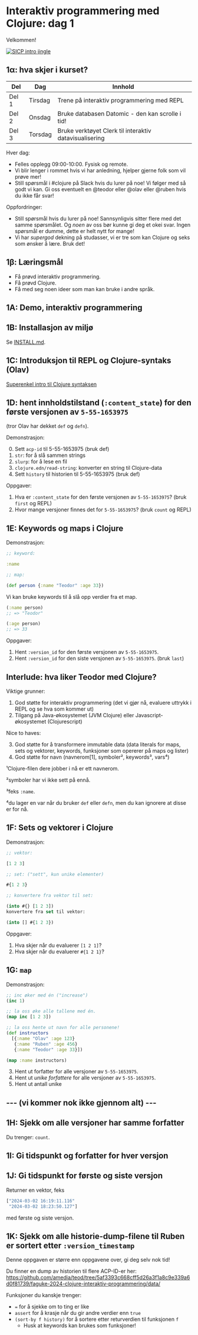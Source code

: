 # Interaktiv programmering med Clojure: dag 1

Velkommen!

[![SICP intro jingle](https://img.youtube.com/vi/3NqnZZR3S20/0.jpg)](https://www.youtube.com/watch?v=3NqnZZR3S20)

## 1α: hva skjer i kurset?

| Del   | Dag     | Innhold                                                       |
|-------|---------|--------------------------------------------------------|
| Del 1 | Tirsdag | Trene på interaktiv programmering med REPL             |
| Del 2 | Onsdag  | Bruke databasen Datomic - den kan scrolle i tid!       |
| Del 3 | Torsdag | Bruke verktøyet Clerk til interaktiv datavisualisering |

Hver dag:

- Felles opplegg 09:00-10:00.
  Fysisk og remote.
- Vi blir lenger i rommet hvis vi har anledning, hjelper gjerne folk som vil prøve mer!
- Still spørsmål i #clojure på Slack hvis du lurer på noe!
  Vi følger med så godt vi kan.
  Gi oss eventuelt en @teodor eller @olav eller @ruben hvis du ikke får svar!

Oppfordringer:

- Still spørsmål hvis du lurer på noe!
  Sannsynligvis sitter flere med det samme spørsmålet.
  Og _noen_ av oss bør kunne gi deg et okei svar.
  Ingen spørsmål er dumme, dette er helt nytt for mange!
- Vi har *supergod* dekning på studasser, vi er tre som kan Clojure og seks som ønsker å lære.
  Bruk det!

## 1β: Læringsmål

- Få prøvd interaktiv programmering.
- Få prøvd Clojure.
- Få med seg noen ideer som man kan bruke i andre språk.

## 1A: Demo, interaktiv programmering

## 1B: Installasjon av miljø

Se [INSTALL.md].

[INSTALL.md]: INSTALL.md

## 1C: Introduksjon til REPL og Clojure-syntaks (Olav)

[Superenkel intro til Clojure syntaksen](https://github.com/amedia/teod/blob/master/faguke-2024-clojure-interaktiv-programmering/dag1/src/dag1/intro.clj)

## 1D: hent innholdstilstand (`:content_state`) for den første versjonen av `5-55-1653975`

(tror Olav har dekket `def` og `defn`).

Demonstrasjon:

0. Sett `acp-id` til 5-55-1653975 (bruk def)
1. `str`: for å slå sammen strings
2. `slurp`: for å lese en fil
3. `clojure.edn/read-string`: konverter en string til Clojure-data
4. Sett `history` til historien til 5-55-1653975 (bruk def)

Oppgaver:

1. Hva er `:content_state` for den første versjonen av `5-55-1653975`? (bruk `first` og REPL)
2. Hvor mange versjoner finnes det for `5-55-1653975`? (bruk `count` og REPL)

## 1E: Keywords og maps i Clojure

Demonstrasjon:

``` clojure
;; keyword:

:name

;; map:

(def person {:name "Teodor" :age 33})
```

Vi kan bruke keywords til å slå opp verdier fra et map.

``` clojure
(:name person)
;; => "Teodor"

(:age person)
;; => 33
```

Oppgaver:

1. Hent `:version_id` for den første versjonen av `5-55-1653975`.
2. Hent `:version_id` for den siste versjonen av `5-55-1653975`. (bruk `last`)

## Interlude: hva liker Teodor med Clojure?

Viktige grunner:

1. God støtte for interaktiv programmering (det vi gjør nå, evaluere uttrykk i REPL og se hva som kommer ut)
2. Tilgang på Java-økosystemet (JVM Clojure) eller Javascript-økosystemet (Clojurescript)

Nice to haves:

3. God støtte for å transformere immutable data (data literals for maps, sets og vektorer, keywords, funksjoner som opererer på maps og lister)
4. God støtte for navn (navnerom[1], symboler², keywords³, vars⁴)

¹Clojure-filen dere jobber i nå er ett navnerom.

²symboler har vi ikke sett på ennå.

³feks `:name`.

⁴du lager en var når du bruker `def` eller `defn`, men du kan ignorere at disse er for nå.

## 1F: Sets og vektorer i Clojure

Demonstrasjon:

``` clojure
;; vektor:

[1 2 3]

;; set: ("sett", kun unike elementer)

#{1 2 3}

;; konvertere fra vektor til set:

(into #{} [1 2 3])
konvertere fra set til vektor:

(into [] #{1 2 3})
```

Oppgaver:

1. Hva skjer når du evaluerer `[1 2 1]`?
2. Hva skjer når du evaluerer `#{1 2 1}`?

## 1G: `map`

Demonstrasjon:

``` clojure
;; inc øker med én ("increase")
(inc 1)

;; la oss øke alle tallene med én.
(map inc [1 2 3])

;; la oss hente ut navn for alle personene!
(def instructors
  [{:name "Olav" :age 123}
   {:name "Ruben" :age 456}
   {:name "Teodor" :age 33}])

(map :name instructors)
```

3. Hent ut forfatter for alle versjoner av `5-55-1653975`.
4. Hent ut _unike forfattere_ for alle versjoner av `5-55-1653975`.
5. Hent ut antall unike

## --- (vi kommer nok ikke gjennom alt) ---

## 1H: Sjekk om alle versjoner har samme forfatter

Du trenger: `count`.

## 1I: Gi tidspunkt og forfatter for hver versjon

## 1J: Gi tidspunkt for første og siste versjon

Returner en vektor, feks

``` clojure
["2024-03-02 16:19:11.116"
 "2024-03-02 18:23:50.127"]
```

med første og siste versjon.

## 1K: Sjekk om alle historie-dump-filene til Ruben er sortert etter `:version_timestamp`

Denne oppgaven er større enn oppgavene over, gi deg selv nok tid!

Du finner en dump av historien til flere ACP-ID-er her:
https://github.com/amedia/teod/tree/5af3393c668cff5d26a3f1a8c9e339a6d0f81739/faguke-2024-clojure-interaktiv-programmering/data/

Funksjoner du kanskje trenger:

- `=` for å sjekke om to ting er like
- `assert` for å krasje når du gir andre verdier enn `true`
- `(sort-by f history)` for å sortere etter returverdien til funksjonen `f`
  - Husk at keywords kan brukes som funksjoner!

